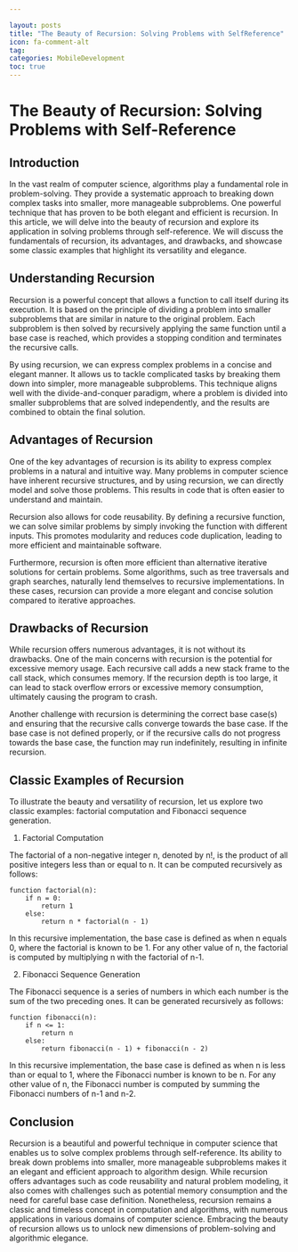 ```yaml
---

layout: posts
title: "The Beauty of Recursion: Solving Problems with SelfReference"
icon: fa-comment-alt
tag:      
categories: MobileDevelopment
toc: true
---
```




# The Beauty of Recursion: Solving Problems with Self-Reference

## Introduction

In the vast realm of computer science, algorithms play a fundamental role in problem-solving. They provide a systematic approach to breaking down complex tasks into smaller, more manageable subproblems. One powerful technique that has proven to be both elegant and efficient is recursion. In this article, we will delve into the beauty of recursion and explore its application in solving problems through self-reference. We will discuss the fundamentals of recursion, its advantages, and drawbacks, and showcase some classic examples that highlight its versatility and elegance.

## Understanding Recursion

Recursion is a powerful concept that allows a function to call itself during its execution. It is based on the principle of dividing a problem into smaller subproblems that are similar in nature to the original problem. Each subproblem is then solved by recursively applying the same function until a base case is reached, which provides a stopping condition and terminates the recursive calls.

By using recursion, we can express complex problems in a concise and elegant manner. It allows us to tackle complicated tasks by breaking them down into simpler, more manageable subproblems. This technique aligns well with the divide-and-conquer paradigm, where a problem is divided into smaller subproblems that are solved independently, and the results are combined to obtain the final solution.

## Advantages of Recursion

One of the key advantages of recursion is its ability to express complex problems in a natural and intuitive way. Many problems in computer science have inherent recursive structures, and by using recursion, we can directly model and solve those problems. This results in code that is often easier to understand and maintain.

Recursion also allows for code reusability. By defining a recursive function, we can solve similar problems by simply invoking the function with different inputs. This promotes modularity and reduces code duplication, leading to more efficient and maintainable software.

Furthermore, recursion is often more efficient than alternative iterative solutions for certain problems. Some algorithms, such as tree traversals and graph searches, naturally lend themselves to recursive implementations. In these cases, recursion can provide a more elegant and concise solution compared to iterative approaches.

## Drawbacks of Recursion

While recursion offers numerous advantages, it is not without its drawbacks. One of the main concerns with recursion is the potential for excessive memory usage. Each recursive call adds a new stack frame to the call stack, which consumes memory. If the recursion depth is too large, it can lead to stack overflow errors or excessive memory consumption, ultimately causing the program to crash.

Another challenge with recursion is determining the correct base case(s) and ensuring that the recursive calls converge towards the base case. If the base case is not defined properly, or if the recursive calls do not progress towards the base case, the function may run indefinitely, resulting in infinite recursion.

## Classic Examples of Recursion

To illustrate the beauty and versatility of recursion, let us explore two classic examples: factorial computation and Fibonacci sequence generation.

1. Factorial Computation

The factorial of a non-negative integer n, denoted by n!, is the product of all positive integers less than or equal to n. It can be computed recursively as follows:

```
function factorial(n):
    if n = 0:
        return 1
    else:
        return n * factorial(n - 1)
```

In this recursive implementation, the base case is defined as when n equals 0, where the factorial is known to be 1. For any other value of n, the factorial is computed by multiplying n with the factorial of n-1.

2. Fibonacci Sequence Generation

The Fibonacci sequence is a series of numbers in which each number is the sum of the two preceding ones. It can be generated recursively as follows:

```
function fibonacci(n):
    if n <= 1:
        return n
    else:
        return fibonacci(n - 1) + fibonacci(n - 2)
```

In this recursive implementation, the base case is defined as when n is less than or equal to 1, where the Fibonacci number is known to be n. For any other value of n, the Fibonacci number is computed by summing the Fibonacci numbers of n-1 and n-2.

## Conclusion

Recursion is a beautiful and powerful technique in computer science that enables us to solve complex problems through self-reference. Its ability to break down problems into smaller, more manageable subproblems makes it an elegant and efficient approach to algorithm design. While recursion offers advantages such as code reusability and natural problem modeling, it also comes with challenges such as potential memory consumption and the need for careful base case definition. Nonetheless, recursion remains a classic and timeless concept in computation and algorithms, with numerous applications in various domains of computer science. Embracing the beauty of recursion allows us to unlock new dimensions of problem-solving and algorithmic elegance.
